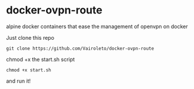 # docker-ovpn-route
alpine docker containers that ease the management of openvpn on docker

Just clone this repo

```
git clone https://github.com/Vairoleto/docker-ovpn-route
```
chmod +x the start.sh script

```
chmod +x start.sh
```
and run it!

